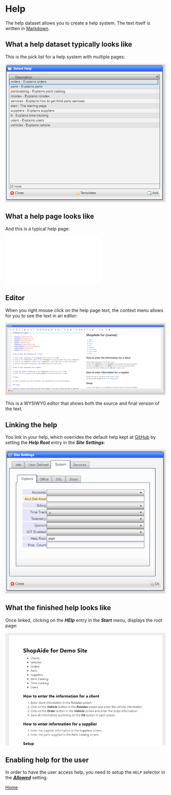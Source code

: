 # Help

The help dataset allows you to create a help system.   The text itself is written in [Markdown](https://www.markdownguide.org/).

## What a help dataset typically looks like

This is the pick list for a help system with multiple pages:

![image](images/Help1.png)

## What a help page looks like

And this is a typical help page:

![image](images/Help2.md)

## Editor

When you right mouse click on the help page text, the context menu allows for you to see the text in an editor:

![image](images/Help3.png)

This is a WYSIWYG editor that shows both the source and final version of the text.

## Linking the help

You link in your help, which overrides the default help kept at [GitHub]() by setting the ***Help Root*** entry
in the ***Site Settings***:

![image](images/Site3.png)

## What the finished help looks like

Once linked, clicking on the ***HElp*** entry in the ***Start*** menu, displays the root page:

![image](images/Help4.png)

## Enabling help for the user

In order to have the user access help, you need to setup the ```HELP``` selector in the [***Allowed***](README_USERS.md) setting.  


[Home](../README.md)
